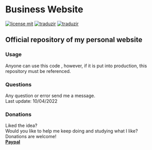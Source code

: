 # Business Website<br>
[![license mit](https://img.shields.io/badge/license-MIT-green)](LICENSE.md) [![traduzir](https://img.shields.io/badge/Traduzir-pt--BR-brightgreen)](README_ptBR.md) [![traduzir](https://img.shields.io/badge/Translate-en--US-blue)](README.md)<br>
## Official repository of my personal website<br>
### Usage <br>
Anyone can use this code , however, if it is put into production, this repository must be referenced.<br>
### Questions<br>
Any question or error send me a message. <br>
Last update: 10/04/2022<br>
### Donations <br>
Liked the idea?<br>
Would you like to help me keep doing and studying what I like?<br>
Donations are welcome!<br>
**[Paypal](https://www.paypal.com/donate?business=9JLBAMGH5985E&currency_code=USD)**
